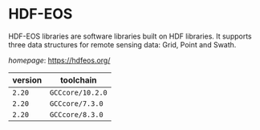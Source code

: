 # HDF-EOS

HDF-EOS libraries are software libraries built on HDF libraries.  It supports three data structures for remote sensing data: Grid, Point and Swath.

*homepage*: <https://hdfeos.org/>

version | toolchain
--------|----------
``2.20`` | ``GCCcore/10.2.0``
``2.20`` | ``GCCcore/7.3.0``
``2.20`` | ``GCCcore/8.3.0``
